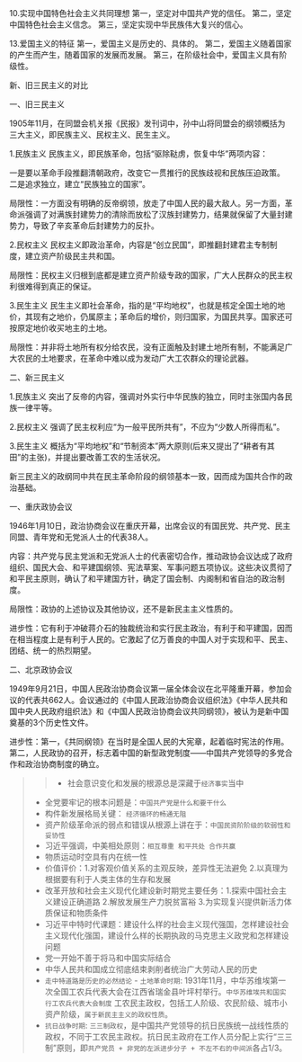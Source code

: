 10.实现中国特色社会主义共同理想
第一，坚定对中国共产党的信任。
第二，坚定中国特色社会主义信念。
第三，坚定实现中华民族伟大复兴的信心。

13.爱国主义的特征
第一，爱国主义是历史的、具体的。
第二，爱国主义随着国家的产生而产生，随着国家的发展而发展。
第三，在阶级社会中，爱国主义具有阶级性。

 新、旧三民主义的对比 

一、旧三民主义

1905年11月，在同盟会机关报《民报》发刊词中，孙中山将同盟会的纲领概括为三大主义，即民族主义、民权主义、民生主义。

1.民族主义
民族主义，即民族革命，包括“驱除鞑虏，恢复中华”两项内容：

一是要以革命手段推翻清朝政府，改变它一贯推行的民族歧视和民族压迫政策。
二是追求独立，建立“民族独立的国家”。

局限性：一方面没有明确的反帝纲领，放走了中国人民的最大敌人。另一方面，革命派强调了对满族封建势力的清除而放松了汉族封建势力，结果就保留了大量封建势力，导致了辛亥革命后封建势力的反扑。

2.民权主义
民权主义即政治革命，内容是“创立民国”，即推翻封建君主专制制度，建立资产阶级民主共和国。

局限性：民权主义归根到底都是建立资产阶级专政的国家，广大人民群众的民主权利很难得到真正的保证。

3.民生主义
民生主义即社会革命，指的是“平均地权”，也就是核定全国土地的地价，其现有之地价，仍属原主；革命后的增价，则归国家，为国民共享。国家还可按原定地价收买地主的土地。

局限性：并非将土地所有权分给农民，没有正面触及封建土地所有制，不能满足广大农民的土地要求，在革命中难以成为发动广大工农群众的理论武器。
 
二、新三民主义

1.民族主义
突出了反帝的内容，强调对外实行中华民族的独立，同时主张国内各民族一律平等。

2.民权主义
强调了民主权利应“为一般平民所共有”，不应为“少数人所得而私”。

3.民生主义
概括为“平均地权”和“节制资本”两大原则(后来又提出了“耕者有其田”的主张)，并提出要改善工农的生活状况。

新三民主义的政纲同中共在民主革命阶段的纲领基本一致，因而成为国共合作的政治基础。


一、重庆政协会议

1946年1月10日，政治协商会议在重庆开幕，出席会议的有国民党、共产党、民主同盟、青年党和无党派人士的代表38人。

内容：共产党与民主党派和无党派人士的代表密切合作，推动政协会议达成了政府组织、国民大会、和平建国纲领、宪法草案、军事问题五项协议。这些决议贯彻了和平民主原则，确认了和平建国方针，确定了国会制、内阁制和省自治的政治制度。

局限性：政协的上述协议及其他协议，还不是新民主主义性质的。

进步性：它有利于冲破蒋介石的独裁统治和实行民主政治，有利于和平建国，因而在相当程度上是有利于人民的。它激起了亿万善良的中国人对于实现和平、民主、团结、统一的热烈期望。
 
二、北京政协会议

1949年9月21日，中国人民政治协商会议第一届全体会议在北平隆重开幕，参加会议的代表共662人。会议通过的《中国人民政治协商会议组织法》《中华人民共和国中央人民政府组织法》和《中国人民政治协商会议共同纲领》，被认为是新中国奠基的3个历史性文件。

进步性：第一，《共同纲领》在当时是全国人民的大宪章，起着临时宪法的作用。
第二，人民政协的召开，标志着中国的新型政党制度——中国共产党领导的多党合作和政治协商制度的确立。
 

>> - 社会意识变化和发展的根源总是深藏于`经济事实`当中
> - 全党要牢记的根本问题是：`中国共产党是什么和要干什么`
> - 构件新发展格局关键： `经济循环的畅通无阻`
> - 资产阶级革命派的弱点和错误从根源上讲在于：`中国民资阶阶级的软弱性和妥协性`
> - 习近平强调，中美相处原则：`相互尊重 和平共处 合作共赢`
> - 物质运动时空具有内在统一性
> - 价值评价：1.对客观价值关系的主观反映，差异性无法避免 2.以真理为根据要有利于人类主体的生存和发展
> - 改革开放和社会主义现代化建设新时期党主要任务：1.探索中国社会主义建设正确道路 2.解放发展生产力脱贫富裕 3.为实现复兴提供新活力体质保证和物质条件
> - 习近平中特时代课题：建设什么样的社会主义现代强国，怎样建设社会主义现代化强国，建设什么样的长期执政的马克思主义政党和怎样建设问题
> - 党一开始不善于将马和中国实际结合
> - 中华人民共和国成立彻底结束剥削者统治广大劳动人民的历史
> - `走中特道路是历史的必然结论` - `土地革命时期`: 1931年11月，中华苏维埃第一次全国工农兵代表大会在江西省瑞金县叶坪村举行。`中华苏维埃共和国实行工农兵代表大会制度` 工农民主政权，包括工人阶级、农民阶级、城市小资产阶级，`属于新民主主义的政权性质`。
> - `抗日战争时期`: `三三制政权`，是中国共产党领导的抗日民族统一战线性质的政权，不同于工农民主政权。抗日民主政府在工作人员分配上实行“三三制”原则，即`共产党员 + 非党的左派进步分子 + 不左不右的中间派`各占1/3。